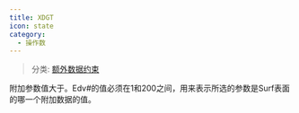 ```yaml
---
title: XDGT
icon: state
category:
  - 操作数
---
```


> 分类: [额外数据约束](/hb/operands/130/875/  "Zemax 操作数 额外数据约束")

附加参数值大于。Edv#的值必须在1和200之间，用来表示所选的参数是Surf表面的哪一个附加数据的值。